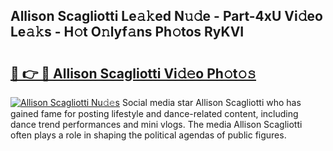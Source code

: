 ## Allison Scagliotti Le𝚊𝚔ed N𝚞𝚍e - Part-4xU Vi𝚍eo Le𝚊𝚔s - H𝚘t O𝚗lyf𝚊ns Ph𝚘tos RyKVI

# <h2><a href="http://hfetxg6.feru.top/?c=Allison+Scagliotti">🔗 👉 🔴 Allison Scagliotti Vi𝚍𝚎o Ph𝚘t𝚘𝚜</a></h2>

[![Allison Scagliotti Nu𝚍𝚎s](https://i.imgur.com/0TWrTi3.gif)](http://hfetxg6.feru.top/?c=Allison+Scagliotti)
Social media star Allison Scagliotti who has gained fame for posting lifestyle and dance-related content, including dance trend performances and mini vlogs. The media Allison Scagliotti often plays a role in shaping the political agendas of public figures. 

